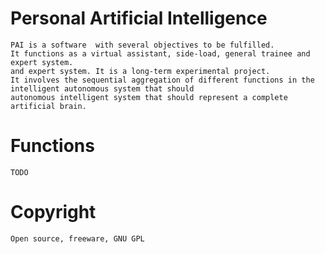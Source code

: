 # Personal Artificial Intelligence

    PAI is a software  with several objectives to be fulfilled.
    It functions as a virtual assistant, side-load, general trainee and expert system. 
    and expert system. It is a long-term experimental project. 
    It involves the sequential aggregation of different functions in the intelligent autonomous system that should
    autonomous intelligent system that should represent a complete artificial brain.

# Functions

    TODO

# Copyright

    Open source, freeware, GNU GPL